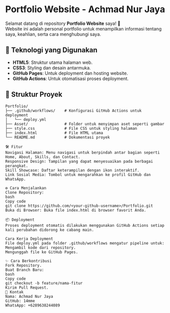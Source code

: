 # Portfolio Website - Achmad Nur Jaya

Selamat datang di repository **Portfolio Website** saya! 🎉  
Website ini adalah personal portfolio untuk menampilkan informasi tentang saya, keahlian, serta cara menghubungi saya.  

## 🚀 Teknologi yang Digunakan
- **HTML5**: Struktur utama halaman web.
- **CSS3**: Styling dan desain antarmuka.
- **GitHub Pages**: Untuk deployment dan hosting website.
- **GitHub Actions**: Untuk otomatisasi proses deployment.

## 📂 Struktur Proyek
```plaintext
Portfolio/
├── .github/workflows/    # Konfigurasi GitHub Actions untuk deployment
│   └── deploy.yml
├── Asset/                # Folder untuk menyimpan aset seperti gambar
├── style.css             # File CSS untuk styling halaman
├── index.html            # File HTML utama
└── README.md             # Dokumentasi proyek

🛠️ Fitur
Navigasi Halaman: Menu navigasi untuk berpindah antar bagian seperti Home, About, Skills, dan Contact.
Responsive Design: Tampilan yang dapat menyesuaikan pada berbagai perangkat.
Skill Showcase: Daftar keterampilan dengan ikon interaktif.
Link Sosial Media: Tombol untuk mengarahkan ke profil GitHub dan WhatsApp.

⚙️ Cara Menjalankan
Clone Repository:
bash
Copy code
git clone https://github.com/<your-github-username>/Portfolio.git
Buka di Browser: Buka file index.html di browser favorit Anda.

📦 Deployment
Proses deployment otomatis dilakukan menggunakan GitHub Actions setiap kali perubahan didorong ke cabang main.

Cara Kerja Deployment
File deploy.yml pada folder .github/workflows mengatur pipeline untuk:
Mengambil kode dari repository.
Mengunggah file ke GitHub Pages.

✨ Cara Berkontribusi
Fork Repository.
Buat Branch Baru:
bash
Copy code
git checkout -b feature/nama-fitur
Kirim Pull Request.
📧 Kontak
Nama: Achmad Nur Jaya
GitHub: 14mme
WhatsApp: +6289638244089
